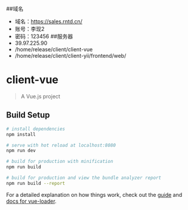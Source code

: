 ##域名
- 域名：https://sales.rntd.cn/
- 账号：李现2 
- 密码：123456
##服务器
- 39.97.225.90
- /home/release/client/client-vue
- /home/release/client/client-yii/frontend/web/




# client-vue

> A Vue.js project

## Build Setup

``` bash
# install dependencies
npm install

# serve with hot reload at localhost:8080
npm run dev

# build for production with minification
npm run build

# build for production and view the bundle analyzer report
npm run build --report
```

For a detailed explanation on how things work, check out the [guide](http://vuejs-templates.github.io/webpack/) and [docs for vue-loader](http://vuejs.github.io/vue-loader).
